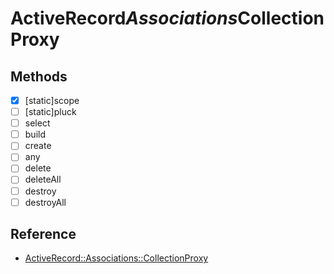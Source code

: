 # ActiveRecord$Associations$CollectionProxy

## Methods

- [x] [static]scope
- [ ] [static]pluck
- [ ] select
- [ ] build
- [ ] create
- [ ] any
- [ ] delete
- [ ] deleteAll
- [ ] destroy
- [ ] destroyAll

## Reference

- [ActiveRecord::Associations::CollectionProxy](https://api.rubyonrails.org/classes/ActiveRecord/Associations/CollectionProxy.html)
